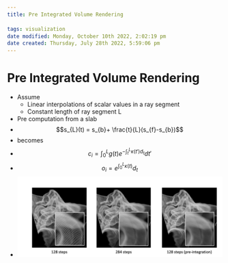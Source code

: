 ```yaml
---
title: Pre Integrated Volume Rendering

tags: visualization 
date modified: Monday, October 10th 2022, 2:02:19 pm
date created: Thursday, July 28th 2022, 5:59:06 pm
---
```


# Pre Integrated Volume Rendering
- Assume
	- Linear interpolations of scalar values in a ray segment
	- Constant length of ray segment L
- Pre computation from a slab
- $$s_{L}(t) = s_{b}+ \frac{t}{L}(s_{f}-s_{b})$$
- becomes
- $$c_{i}= \int_{0}^{L}g(t)e^{-\int_{t}^{L}{\kappa(t')d_{t}}}dt' $$
- $$o_{i}= e^{\int_{0}^{L}\kappa(t)}d_{t} $$
- ![Screenshot 2022-09-14 at 12.18.54 PM](images/Screenshot%202022-09-14%20at%2012.18.54%20PM.png)

